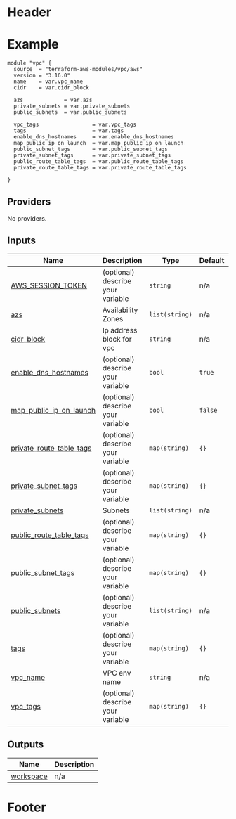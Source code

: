 <!-- BEGIN_TF_DOCS -->
# Header

# Example

```hcl
module "vpc" {
  source  = "terraform-aws-modules/vpc/aws"
  version = "3.16.0"
  name    = var.vpc_name
  cidr    = var.cidr_block

  azs             = var.azs
  private_subnets = var.private_subnets
  public_subnets  = var.public_subnets

  vpc_tags                 = var.vpc_tags
  tags                     = var.tags
  enable_dns_hostnames     = var.enable_dns_hostnames
  map_public_ip_on_launch  = var.map_public_ip_on_launch
  public_subnet_tags       = var.public_subnet_tags
  private_subnet_tags      = var.private_subnet_tags
  public_route_table_tags  = var.public_route_table_tags
  private_route_table_tags = var.private_route_table_tags

}
```

## Providers

No providers.
## Inputs

| Name | Description | Type | Default | Required |
|------|-------------|------|---------|:--------:|
| <a name="input_AWS_SESSION_TOKEN"></a> [AWS\_SESSION\_TOKEN](#input\_AWS\_SESSION\_TOKEN) | (optional) describe your variable | `string` | n/a | yes |
| <a name="input_azs"></a> [azs](#input\_azs) | Availability Zones | `list(string)` | n/a | yes |
| <a name="input_cidr_block"></a> [cidr\_block](#input\_cidr\_block) | Ip address block for vpc | `string` | n/a | yes |
| <a name="input_enable_dns_hostnames"></a> [enable\_dns\_hostnames](#input\_enable\_dns\_hostnames) | (optional) describe your variable | `bool` | `true` | no |
| <a name="input_map_public_ip_on_launch"></a> [map\_public\_ip\_on\_launch](#input\_map\_public\_ip\_on\_launch) | (optional) describe your variable | `bool` | `false` | no |
| <a name="input_private_route_table_tags"></a> [private\_route\_table\_tags](#input\_private\_route\_table\_tags) | (optional) describe your variable | `map(string)` | `{}` | no |
| <a name="input_private_subnet_tags"></a> [private\_subnet\_tags](#input\_private\_subnet\_tags) | (optional) describe your variable | `map(string)` | `{}` | no |
| <a name="input_private_subnets"></a> [private\_subnets](#input\_private\_subnets) | Subnets | `list(string)` | n/a | yes |
| <a name="input_public_route_table_tags"></a> [public\_route\_table\_tags](#input\_public\_route\_table\_tags) | (optional) describe your variable | `map(string)` | `{}` | no |
| <a name="input_public_subnet_tags"></a> [public\_subnet\_tags](#input\_public\_subnet\_tags) | (optional) describe your variable | `map(string)` | `{}` | no |
| <a name="input_public_subnets"></a> [public\_subnets](#input\_public\_subnets) | (optional) describe your variable | `list(string)` | n/a | yes |
| <a name="input_tags"></a> [tags](#input\_tags) | (optional) describe your variable | `map(string)` | `{}` | no |
| <a name="input_vpc_name"></a> [vpc\_name](#input\_vpc\_name) | VPC env name | `string` | n/a | yes |
| <a name="input_vpc_tags"></a> [vpc\_tags](#input\_vpc\_tags) | (optional) describe your variable | `map(string)` | `{}` | no |
## Outputs

| Name | Description |
|------|-------------|
| <a name="output_workspace"></a> [workspace](#output\_workspace) | n/a |

# Footer

<!-- END_TF_DOCS -->

